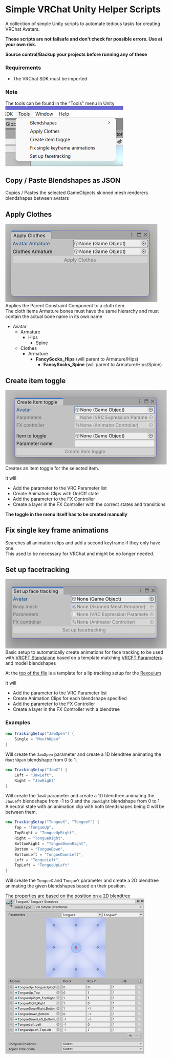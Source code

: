 # Simple VRChat Unity Helper Scripts
A collection of simple Unity scripts to automate tedious tasks for creating VRChat Avatars.

**These scripts are not failsafe and don't check for possible errors. Use at your own risk.**

**Source control/Backup your projects before running any of these**

### Requirements
* The VRChat SDK must be imported

### Note
The tools can be found in the "Tools" menu in Unity  
![](.readme/img01.png)

## Copy / Paste Blendshapes as JSON
Copies / Pastes the selected GameObjects skinned mesh renderers blendshapes between avatars

## Apply Clothes
![](.readme/img02.png)  
Applies the Parent Constraint Component to a cloth item.  
The cloth items Armature bones must have the same hierarchy and must contain the actual bone name in its own name  
  
* Avatar
  * Armature
    * Hips
      * Spine
  * Clothes
    * Armature
      * **FancySocks_Hips** (will parent to Armature/Hips)
        * **FancySocks_Spine** (will parent to Armature/Hips/Spine)

## Create item toggle
![](.readme/img03.png)  
Creates an item toggle for the selected item.  
  
It will  
* Add the parameter to the VRC Parameter list
* Create Animation Clips with On/Off state
* Add the parameter to the FX Controller
* Create a layer in the FX Controller with the correct states and transitions

**The toggle in the menu itself has to be created manually**

## Fix single key frame animations
Searches all animation clips and add a second keyframe if they only have one.  
This used to be necessary for VRChat and might be no longer needed.

## Set up facetracking
![](.readme/img04.png)  
Basic setup to automatically create animations for face tracking to be used with [VRCFT Standalone](https://github.com/benaclejames/VRCFaceTracking) based on a template matching [VRCFT Parameters](https://github.com/benaclejames/VRCFaceTracking/wiki/Parameters#lip-tracking-parameters) and model blendshapes  
  
At the [top of the file](Editor/SetupFacetracking.cs#L11) is a template for a lip tracking setup for the [Rexouium](https://rezilloryker.gumroad.com/l/MYutV)  
  
It will  
* Add the parameter to the VRC Parameter list
* Create Animation Clips for each blendshape specified
* Add the parameter to the FX Controller
* Create a layer in the FX Controller with a blendtree

### Examples
```csharp
new TrackingSetup("JawOpen") {
    Single = "MouthOpen"
}
```
Will create the `JawOpen` parameter and create a 1D blendtree animating the `MouthOpen` blendshape from 0 to 1.  
  
```csharp
new TrackingSetup("JawX") {
    Left = "JawLeft",
    Right = "JawRight"
}
```
Will create the `JawX` parameter and create a 1D blendtree animating the `JawLeft` blendshape from -1 to 0 and the `JawRight` blendshape from 0 to 1  
A neutral state with an animation clip with both blendshapes being 0 will be between them.  
  
```csharp
new TrackingSetup("TongueX", "TongueY") {
    Top = "TongueUp",
    TopRight = "TongueUpRight",
    Right = "TongueRight",
    BottomRight = "TongueDownRight",
    Bottom = "TongueDown",
    BottomLeft = "TongueDownLeft",
    Left = "TongueLeft",
    TopLeft = "TongueUpLeft"
}
```
Will create the `TongueX` and `TongueY` parameter and create a 2D blendtree animating the given blendshapes based on their position.  
  
The properties are based on the position on a 2D blendtree  
![](.readme/img05.png)
